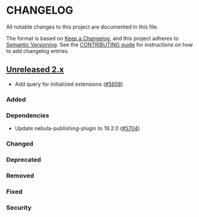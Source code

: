 
# CHANGELOG

All notable changes to this project are documented in this file.

The format is based on [Keep a Changelog](https://keepachangelog.com/en/1.0.0/), and this project adheres to [Semantic Versioning](https://semver.org/spec/v2.0.0.html). See the [CONTRIBUTING guide](./CONTRIBUTING.md#Changelog) for instructions on how to add changelog entries.

## [Unreleased 2.x]
- Add query for initialized extensions ([#5658](https://github.com/opensearch-project/OpenSearch/pull/5658))

### Added
### Dependencies
- Update nebula-publishing-plugin to 19.2.0 ([#5704](https://github.com/opensearch-project/OpenSearch/pull/5704))
### Changed
### Deprecated
### Removed
### Fixed
### Security

[Unreleased 2.x]: https://github.com/opensearch-project/OpenSearch/compare/2.5...2.x

